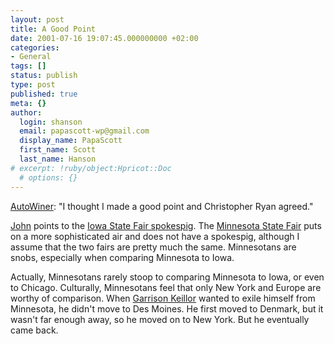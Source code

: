 ```yaml
---
layout: post
title: A Good Point
date: 2001-07-16 19:07:45.000000000 +02:00
categories:
- General
tags: []
status: publish
type: post
published: true
meta: {}
author:
  login: shanson
  email: papascott-wp@gmail.com
  display_name: PapaScott
  first_name: Scott
  last_name: Hanson
# excerpt: !ruby/object:Hpricot::Doc
  # options: {}
---
```

<p><a href="http://fourstones.net/AutoWiner.php?vip2=Christopher%20Ryan&mood=Merry_Mentor">AutoWiner</a>: "I thought I made a good point and Christopher Ryan agreed."</p>
<p><a href="http://iowa.weblogger.com/2001/07/16">John</a> points to the <a href="http://www.iowastatefair.org/">Iowa State Fair spokespig</a>. The <a href="http://www.mnstatefair.org/">Minnesota State Fair</a> puts on a more sophisticated air and does not have a spokespig, although I assume that the two fairs are pretty much the same. Minnesotans are snobs, especially when comparing Minnesota to Iowa.</p>
<p>Actually, Minnesotans rarely stoop to comparing Minnesota to Iowa, or even to Chicago. Culturally, Minnesotans feel that only New York and Europe are worthy of comparison. When <a href="http://www.prairiehome.org/cast/garrison_keillor.shtml">Garrison Keillor</a> wanted to exile himself from Minnesota, he didn't move to Des Moines. He first moved to Denmark, but it wasn't far enough away, so he moved on to New York. But he eventually came back.</p>
